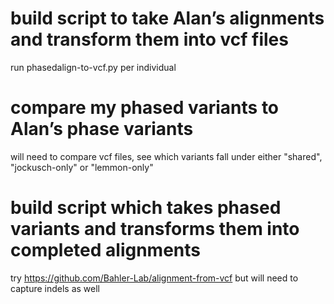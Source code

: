# build script to take Alan’s alignments and transform them into vcf files

run phasedalign-to-vcf.py per individual

# compare my phased variants to Alan’s phase variants

will need to compare vcf files, see which variants fall under either "shared", "jockusch-only" or "lemmon-only"

# build script which takes phased variants and transforms them into completed alignments

try https://github.com/Bahler-Lab/alignment-from-vcf
but will need to capture indels as well
